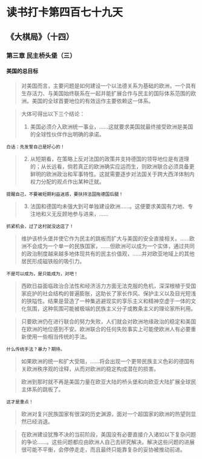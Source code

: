 # 读书打卡第四百七十九天
## 《大棋局》（十四）
### 第三章 民主桥头堡（三）
#### 美国的总目标

> 对美国而言，主要问题是如何建设一个以法德关系为基础的欧洲，一个具有生存活力、与美国始终联系在一起并能扩展合作与民主的国际体系范围的欧洲。美国的全球首要地位的有效运作主要依赖这一体系。

> 大体可得出以下三个结论：
> 1. 美国必须介入欧洲统一事业，……这就要求美国就最终接受欧洲是美国的全球性伙伴作出明确的承诺。
```
白话：先发誓自己是好心的！
```
> 2. 从短期看，在策略上反对法国的政策并支持德国的领导地位是有道理的；从长远看，倘若真正的欧洲确实应运而生，则欧洲联合必须具备更鲜明的欧洲政治和军事特性。这就需要逐步对法国关于跨大西洋体制内权力分配的观点作出某种迁就。
```
提醒自己，不要被短期利益迷惑，要扶持法国拖德国后腿！
```
> 3. 法国和德国均未强大到可单独建设欧洲……。这便要求美国有力地、专注地和义无反顾地参与进来，……
```
抓紧机会，过了这村就没这店了！
```
> 维护该桥头堡并使它作为民主的跳板而扩大与美国的安全直接相关。……欧洲不会成为一个单一的民族国家，……但欧洲可以成为一个实体，通过共同的政治制度越来越多地体现共有的民主价值观，……并对欧亚地域上的其他居民形成磁铁般的吸引力。
```
不是可以成为，是只能成为，对吧！
```
> 西欧日益面临政治合法性和经济活力方面无法克服的危机，深深根植于受国家庇护的社会结构的普遍膨胀，这助长了家长作风、保护主义以及目光短浅的狭隘性。结果是营造了一种集逃避现实的享乐主义和精神空虚于一体的文化氛围，这种氛围可能被极端的民族主义分子或教条主义的理论家所利用。

> 只要欧洲仍在进行联合的努力失败，人们就会对欧洲地缘政治的稳定和美国在欧洲的地位感到不安。欧洲联合的任何失败事实上可能使欧洲人有必要重新使用一些相当传统的手法。
```
什么传统手法？暴力？期待。
```
> 如果欧洲的统一和扩大受阻，……将会出现一个更带民族主义色彩的德国有关欧洲秩序观的诠释，从而对欧洲的稳定构成潜在的损害。

> 欧洲到那时就不再是美国力量在欧亚大陆的桥头堡和向欧亚大陆扩展全球民主体系的跳板了。
```
这才是重点！
```
> 欧洲对复兴民族国家有很深的历史渊源，面对一个超国家的欧洲的热望则显然已经消退。

> 在欧洲建设犹豫不决的当前阶段，美国没有必要直接介入诸如以下复杂问题的争论……。这些问题都应由欧洲人自己去研究解决。解决这些问题的进展很可能不平衡，会停停走走，而且最终只能靠复杂的妥协被推动前进。